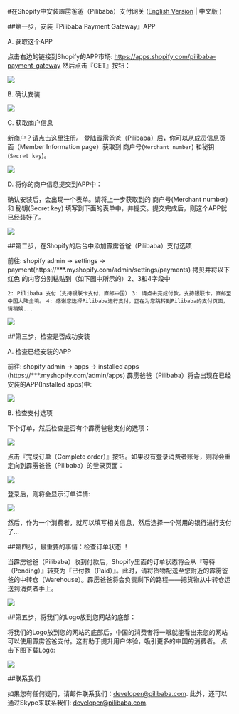 #在Shopify中安装霹雳爸爸（Pilibaba）支付网关
([English Version](install-pilipay-in-shopify.html) | 中文版 )

##第一步，安装『Pilibaba Payment Gateway』APP

A. 获取这个APP

点击右边的链接到Shopify的APP市场:  https://apps.shopify.com/pilibaba-payment-gateway 然后点击『GET』按钮：


![](http://api.pilibaba.com/doc/img/pilipay-app.gif)

B. 确认安装

![](http://api.pilibaba.com/doc/img/shopify-install-pilipay-app-confirm.gif)

C. 获取商户信息

新商户？[请点击这里注册](http://en.pilibaba.com/regist)。 [登陆霹雳爸爸（Pilibaba）]((http://en.pilibaba.com/account/login))后，你可以从成员信息页面（Member Information page）获取到 商户号(`Merchant number`) 和秘钥(`Secret key`)。

![](http://api.pilibaba.com/doc/img/member-info-page-fields.jpg)

D. 将你的商户信息提交到APP中：

确认安装后，会出现一个表单。请将上一步获取到的 商户号(Merchant number) 和 秘钥(Secret key) 填写到下面的表单中，并提交。提交完成后，则这个APP就已经装好了。

 ![](http://api.pilibaba.com/doc/img/shopify-fill-merchant-info.jpg)

##第二步，在Shopify的后台中添加霹雳爸爸（Pilibaba）支付选项

 前往: shopify admin -> settings -> payment(https://***.myshopify.com/admin/settings/payments) 拷贝并将以下 红色 的内容分别粘贴到（如下图中所示的）2、3和4字段中

 `2: Pilibaba 支付（支持银联卡支付，直邮中国）`
 `3: 请点击完成付款，支持银联卡，直邮至中国大陆全境。`
 `4: 感谢您选择Pilibaba进行支付，正在为您跳转到Pilibaba的支付页面，请稍候...`

 ![](http://api.pilibaba.com/doc/img/shopify-payment-settings.gif)

##第三步，检查是否成功安装

 A. 检查已经安装的APP

 前往: shopify admin -> apps -> installed apps (https://***.myshopify.com/admin/apps) 霹雳爸爸（Pilibaba）将会出现在已经安装的APP(Installed apps)中:

 ![](http://api.pilibaba.com/doc/img/shopify-installed-apps.gif)

 B. 检查支付选项

 下个订单，然后检查是否有个霹雳爸爸支付的选项：

![](http://api.pilibaba.com/doc/img/shopify-payment-options.gif)

点击『完成订单（Complete order）』按钮。如果没有登录消费者账号，则将会重定向到霹雳爸爸（Pilibaba）的登录页面：

![](http://api.pilibaba.com/doc/img/pilibaba-customer-login.gif)

登录后，则将会显示订单详情:

![](http://api.pilibaba.com/doc/img/pilibaba-order.jpg)

然后，作为一个消费者，就可以填写相关信息，然后选择一个常用的银行进行支付了...

##第四步，最重要的事情：检查订单状态 ！

当霹雳爸爸（Pilibaba）收到付款后，Shopify里面的订单状态将会从『等待（Pending）』转变为『已付款（Paid）』。此时，请将货物配送至您附近的霹雳爸爸的中转仓（Warehouse）。霹雳爸爸将会负责剩下的路程——把货物从中转仓运送到消费者手上。

![](http://api.pilibaba.com/doc/img/shopify-orders-management.png)

##第五步，将我们的Logo放到您网站的底部：

将我们的Logo放到您的网站的底部后，中国的消费者将一眼就能看出来您的网站可以使用霹雳爸爸支付。这有助于提升用户体验，吸引更多的中国的消费者。 点击下图下载Logo:

![](http://api.pilibaba.com/doc/img/20151125/1448440910734832.png)

##联系我们

如果您有任何疑问，请邮件联系我们：[developer@pilibaba.com](mailto:developer@pilibaba.com). 此外，还可以通过Skype来联系我们: developer@pilibaba.com.
